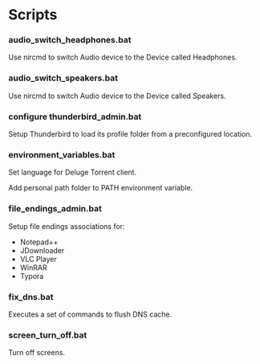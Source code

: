 # Scripts

### audio_switch_headphones.bat

Use nircmd to switch Audio device to the Device called Headphones.

### audio_switch_speakers.bat

Use nircmd to switch Audio device to the Device called Speakers.

### configure thunderbird_admin.bat

Setup Thunderbird to load its profile folder from a preconfigured location.

### environment_variables.bat

Set language for Deluge Torrent client.

Add personal path folder to PATH environment variable.

### file_endings_admin.bat

Setup file endings associations for:

- Notepad++
- JDownloader
- VLC Player
- WinRAR
- Typora

### fix_dns.bat

Executes a set of commands to flush DNS cache.

### screen_turn_off.bat

Turn off screens.
